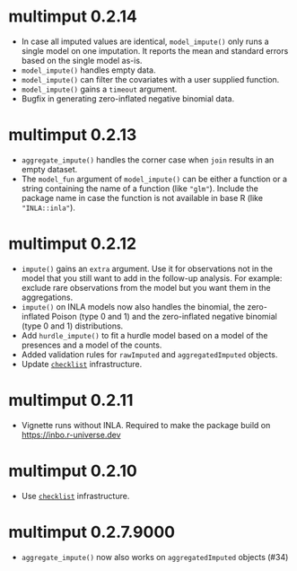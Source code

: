 # multimput 0.2.14

* In case all imputed values are identical, `model_impute()` only runs a single
  model on one imputation.
  It reports the mean and standard errors based on the single model as-is.
* `model_impute()` handles empty data.
* `model_impute()` can filter the covariates with a user supplied function.
* `model_impute()` gains a `timeout` argument.
* Bugfix in generating zero-inflated negative binomial data.

# multimput 0.2.13

* `aggregate_impute()` handles the corner case when `join` results in an empty 
  dataset.
* The `model_fun` argument of `model_impute()` can be either a function or a
  string containing the name of a function (like `"glm"`).
  Include the package name in case the function is not available in base R (like
  `"INLA::inla"`).

# multimput 0.2.12

* `impute()` gains an `extra` argument.
  Use it for observations not in the model that you still want to add in the
  follow-up analysis.
  For example: exclude rare observations from the model but you want them in the
  aggregations.
* `impute()` on INLA models now also handles the binomial, the zero-inflated
  Poison (type 0 and 1) and the zero-inflated negative binomial (type 0 and 1)
  distributions.
* Add `hurdle_impute()` to fit a hurdle model based on a model of the presences
  and a model of the counts.
* Added validation rules for `rawImputed` and `aggregatedImputed` objects.
* Update [`checklist`](https://inbo.github.io/checklist/) infrastructure.

# multimput 0.2.11

* Vignette runs without INLA.
  Required to make the package build on https://inbo.r-universe.dev

# multimput 0.2.10

* Use [`checklist`](https://inbo.github.io/checklist/) infrastructure. 

# multimput 0.2.7.9000

* `aggregate_impute()` now also works on `aggregatedImputed` objects (#34)
